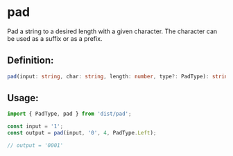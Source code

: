 # pad

Pad a string to a desired length with a given character. The character can be used as a suffix or as a prefix.

## Definition:

```typescript
pad(input: string, char: string, length: number, type?: PadType): string;
```

## Usage:

```javascript
import { PadType, pad } from 'dist/pad';

const input = '1';
const output = pad(input, '0', 4, PadType.Left);

// output = '0001'
```
